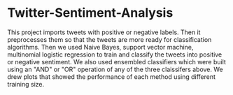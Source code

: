 # Twitter-Sentiment-Analysis

This project imports tweets with positive or negative labels. Then it preprocesses them so that the tweets are more ready for classification algorithms. Then we used Naive Bayes, support vector machine, multinomial logistic regression to train and classify the tweets into positive or negative sentiment. We also used ensembled classifiers which were built using an "AND" or "OR" operation of any of the three claissifers above. We drew plots that showed the performance of each method using different training size.
